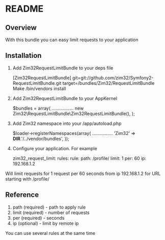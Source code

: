 README
========


Overview
---------
With this bundle you can easy limit requests to your application


Installation
---------
1) Add Zim32RequestLimitBundle to your deps file

    [Zim32RequestLimitBundle]
        git=git://github.com/zim32/Symfony2-RequestLimitBundle.git
        target=/bundles/Zim32/RequestLimitBundle
Make /bin/vendors install

2) Add Zim32RequestLimitBundle to your AppKernel

	$bundles = array(
		.................
		new Zim32\RequestLimitBundle\Zim32RequestLimitBundle(),
	);

3) Add Zim32 namespace into your /app/autoload.php

     $loader->registerNamespaces(array(
         ................
         'Zim32'            => __DIR__.'/../vendor/bundles',
     ));

4) Configure your application. For example

     zim32_request_limit:
       rules:
         rule:
           path: /profile/
           limit: 1
           per: 60
           ip: 192.168.1.2

Will limit requests for 1 request per 60 seconds from ip 192.168.1.2 for URL starting with /profile/


Reference
---------

1. path (required) - path to apply rule
2. limit (required) - number of requests
3. per (required) - seconds
4. ip (optional) - limit by remote ip

You can use several rules at the same time